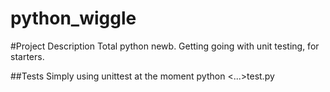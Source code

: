 # python_wiggle

#Project Description
Total python newb. Getting going with unit testing, for starters.

##Tests
Simply using unittest at the moment
python <...>test.py 
